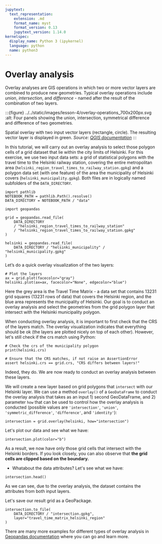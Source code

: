 ```yaml
---
jupytext:
  text_representation:
    extension: .md
    format_name: myst
    format_version: 0.13
    jupytext_version: 1.14.0
kernelspec:
  display_name: Python 3 (ipykernel)
  language: python
  name: python3
---
```


# Overlay analysis

Overlay analyses are GIS operations in which two or more vector layers are
combined to produce new geometries. Typical overlay operations include *union*,
*intersection*, and *difference* - named after the result of the combination of
two layers.


:::{figure} ../../static/images/lesson-4/overlay-operations_700x200px.svg
:alt: Four panels showing the union, intersection, symmetrical difference and difference of two geometries.

Spatial overlay with two input vector layers (rectangle, circle). The resulting vector layer is displayed in green. *Source: [QGIS documentation](https://docs.qgis.org/latest/en/docs/gentle_gis_introduction/vector_spatial_analysis_buffers.html#figure-overlay-operations)*
:::


In this tutorial, we will carry out an overlay analysis to select those polygon
cells of a grid dataset that lie within the city limits of Helsinki. For this
exercise, we use two input data sets: a grid of statistical polygons with the
travel time to the Helsinki railway station, covering the entire metropolitan
area (`helsinki_region_travel_times_to_railway_station.gpkg`) and a polygon
data set (with one feature) of the area the municipality of Helsinki covers
(`helsinki_municipality.gpkg`). Both files are in logically named subfolders
of the `DATA_DIRECTORY`.

```{code-cell}
import pathlib 
NOTEBOOK_PATH = pathlib.Path().resolve()
DATA_DIRECTORY = NOTEBOOK_PATH / "data"
```

```{code-cell}
import geopandas

grid = geopandas.read_file(
    DATA_DIRECTORY
    / "helsinki_region_travel_times_to_railway_station"
    / "helsinki_region_travel_times_to_railway_station.gpkg"
)

helsinki = geopandas.read_file(
    DATA_DIRECTORY / "helsinki_municipality" / "helsinki_municipality.gpkg"
)
```

Let’s do a quick overlay visualization of the two layers:

```{code-cell}
# Plot the layers
ax = grid.plot(facecolor="gray")
helsinki.plot(ax=ax, facecolor="None", edgecolor="blue")
```

Here the grey area is the Travel Time Matrix - a data set that contains  13231
grid squares (13231 rows of data) that covers the Helsinki region, and the blue
area represents the municipality of Helsinki. Our goal is to conduct an overlay
analysis and select the geometries from the grid polygon layer that intersect
with the Helsinki municipality polygon.

When conducting overlay analysis, it is important to first check that the CRS
of the layers match. The overlay visualization indicates that everything should
be ok (the layers are plotted nicely on top of each other). However, let's
still check if the crs match using Python:

```{code-cell}
# Check the crs of the municipality polygon
print(helsinki.crs)
```

```{code-cell}
# Ensure that the CRS matches, if not raise an AssertionError
assert helsinki.crs == grid.crs, "CRS differs between layers!"
```

Indeed, they do. We are now ready to conduct an overlay analysis between these layers. 

We will create a new layer based on grid polygons that `intersect` with our
Helsinki layer. We can use a method `overlay()` of a `GeoDataFrame` to conduct
the overlay analysis that takes as an input 1) second GeoDataFrame, and 2)
parameter `how` that can be used to control how the overlay analysis is
conducted (possible values are `'intersection'`, `'union'`,
`'symmetric_difference'`, `'difference'`, and `'identity'`):

```{code-cell}
intersection = grid.overlay(helsinki, how="intersection")
```

Let's plot our data and see what we have:

```{code-cell}
intersection.plot(color="b")
```

As a result, we now have only those grid cells that intersect with the Helsinki
borders. If you look closely, you can also observe that **the grid cells are
clipped based on the boundary.**

- Whatabout the data attributes? Let's see what we have:

```{code-cell}
intersection.head()
```

As we can see, due to the overlay analysis, the dataset contains the attributes
from both input layers.

Let's save our result grid as a GeoPackage.

```{code-cell}
intersection.to_file(
    DATA_DIRECTORY / "intersection.gpkg",
    layer="travel_time_matrix_helsinki_region"
)
```

There are many more examples for different types of overlay analysis in
[Geopandas documentation](http://geopandas.org/set_operations.html) where you
can go and learn more.

